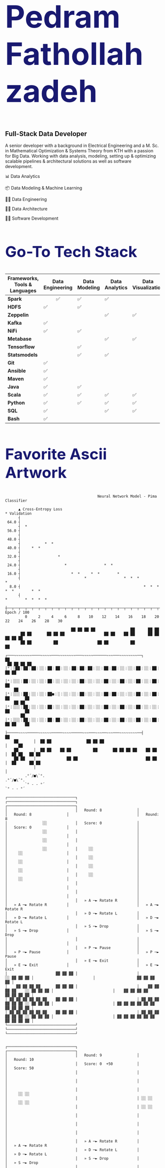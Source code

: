 <p align="center">
  <div style='font-size:50px;color:rgb(25,25,112)'>
    <h1>Pedram Fathollahzadeh</h1> 
  </div>
</p>
<h2 style=`font-size:50px;color:rgb(25, 25, 112)` color=`rgb(25, 25, 112)`>Full-Stack Data Developer</h2>

<p>A senior developer with a background in Electrical Engineering and a M. Sc. in Mathematical Optimization & Systems Theory from KTH with a passion for Big Data. Working with data analysis, modeling, setting up & optimizing scalable pipelines & architectural solutions as well as software development.</p>

<p>📊 Data Analytics</p>
<p>📦 Data Modeling & Machine Learning</p>
<p>👨‍🔧 Data Engineering</p>
<p>👨‍🎨 Data Architecture</p>
<p>👨‍💻 Software Development</p>

<h2 style="font-size:50px;color:rgb(25,25,112);">Go-To Tech Stack</h2>

<table style="undefined;table-layout: fixed">
<colgroup>
<col style="width: 90px">
<col style="width: 85px">
<col style="width: 85px">
<col style="width: 85px">
<col style="width: 85px">
<col style="width: 85px">
</colgroup>
<thead>
  <tr>
    <th>Frameworks, Tools &amp; Languages</th>
    <th>Data Engineering</th>
    <th>Data Modeling</th>
    <th>Data Analytics</th>
    <th>Data Visualization</th>
    <th>Software Development</th>
  </tr>
</thead>
<tbody>
  <tr>
    <td><b>Spark</b></td>
    <td style="text-align: center; vertical-align: middle;">✅</td>
    <td>✅</td>
    <td>✅</td>
    <td></td>
    <td></td>
  </tr>
  <tr>
    <td><b>HDFS</b></td>
    <td>✅</td>
    <td>✅</td>
    <td></td>
    <td></td>
    <td></td>
  </tr>
  <tr>
    <td><b>Zeppelin</b></td>
    <td></td>
    <td></td>
    <td>✅</td>
    <td>✅</td>
    <td></td>
  </tr>
  <tr>
    <td><b>Kafka</b></td>
    <td>✅</td>
    <td></td>
    <td></td>
    <td></td>
    <td></td>
  </tr>
  <tr>
    <td><b>NiFi</b></td>
    <td>✅</td>
    <td>✅</td>
    <td></td>
    <td></td>
    <td></td>
  </tr>
  <tr>
    <td><b>Metabase</b></td>
    <td></td>
    <td></td>
    <td>✅</td>
    <td>✅</td>
    <td></td>
  </tr>
  <tr>
    <td><b>Tensorflow</b></td>
    <td></td>
    <td>✅</td>
    <td></td>
    <td></td>
    <td></td>
  </tr>
  <tr>
    <td><b>Statsmodels</b></td>
    <td></td>
    <td>✅</td>
    <td>✅</td>
    <td></td>
    <td></td>
  </tr>
  <tr>
    <td><b>Git</b></td>
    <td>✅</td>
    <td></td>
    <td></td>
    <td></td>
    <td>✅</td>
  </tr>
  <tr>
    <td><b>Ansible</b></td>
    <td>✅</td>
    <td></td>
    <td></td>
    <td></td>
    <td>✅</td>
  </tr>
  <tr>
    <td><b>Maven</b></td>
    <td>✅</td>
    <td></td>
    <td></td>
    <td></td>
    <td>✅</td>
  </tr>
  <tr>
    <td><b>Java</b></td>
    <td>✅</td>
    <td>✅</td>
    <td></td>
    <td></td>
    <td>✅</td>
  </tr>
  <tr>
    <td><b>Scala</b></td>
    <td>✅</td>
    <td>✅</td>
    <td>✅</td>
    <td>✅</td>
    <td>✅</td>
  </tr>
  <tr>
    <td><b>Python</b></td>
    <td>✅</td>
    <td>✅</td>
    <td>✅</td>
    <td>✅</td>
    <td>✅</td>
  </tr>
  <tr>
    <td><b>SQL</b></td>
    <td>✅</td>
    <td></td>
    <td>✅</td>
    <td>✅</td>
    <td>✅</td>
  </tr>
  <tr>
    <td><b>Bash</b></td>
    <td>✅</td>
    <td></td>
    <td></td>
    <td></td>
    <td>✅</td>
  </tr>
</tbody>
</table>

<h2 style="font-size:50px;color:rgb(25,25,112);">Favorite Ascii Artwork</h2>

```
                                          Neural Network Model - Pima Classifier

      ▲ Cross-Entropy Loss                                                                            * Validation
      ┤                                                                                                
 64.0 ┤                                                                                             
      ┤  *                                                                                          
 56.0 ┤                                                                                             
      ┤                                                                                             
 48.0 ┤                                                                                             
      ┤           *  *                                                                              
 40.0 ┤     *  *                                                                                    
      ┤                                                                                             
 32.0 ┤                 *                                                                           
      ┤                                                                                             
 24.0 ┤                    *                 *  *                                                   
      ┤                                                                                             
 16.0 ┤                       *  *     *  *        *                                                
      ┤                             *                 *  *  *                 *                     
  8.0 ┤                                                        *  *  *  *  *        *  *            
      ┤                                                                          *        *  *  *  *
      ┼──┬──┬──┬──┬──┬──┬──┬──┬──┬──┬──┬──┬──┬──┬──┬──┬──┬──┬──┬──┬──┬──┬──┬──┬──┬──┬──┬──┬──┬──┬──┬──► Epoch / 100
         0     2     4     6     8    10    12    14    16    18    20    22    24    26    28    30  

```

```
                              ██ ██ ██ ██                ██      ██ ██   
       ██ ██       ██ ██ ██                  ██ ██    ██ ██      ██ ██     ██ ██ ██
       ██ ██          ██                  ██ ██          ██                ██
             ┌───~~~~~~~~────~~~~~───~~~~~~~~───~~~~~──────~~~───~~~~~~~~──┐       ██   
 ██ ██ ██ ██ │°⋮░██⋮██⋮██⋮░░⋮██⋮██⋮░░⋮██⋮██⋮██⋮░░⋮██⋮██⋮░░⋮░░⋮██⋮░░⋮██⋮██⋮██░°│       ██ ██ 
             │°⋮░░░⋮██⋮░░⋮░░⋮██⋮░░⋮░░⋮░░⋮██⋮░░⋮░░⋮██⋮░░⋮██⋮░░⋮██⋮░░⋮██⋮░░⋮░░░°│       ██ 
    ██       │°⋮░░░⋮██⋮░░⋮░░⋮██■⋮░⋮░░⋮░░⋮██⋮░░⋮░░⋮██⋮██⋮░░⋮░░⋮██⋮░░⋮██⋮██⋮██░°│ ██       ██
    ██ ██    │°⋮░░░⋮██⋮░░⋮░░⋮██⋮░░⋮░░⋮░░⋮██⋮░░⋮░░⋮██⋮░░⋮██⋮░░⋮██⋮░░⋮░░⋮░░⋮██░°│ ██       ██ 
       ██    │°⋮░░░⋮██⋮░░⋮░░⋮██⋮██⋮░░⋮░░⋮██⋮░░⋮░░⋮██⋮░░⋮██⋮░░⋮██⋮░░⋮██⋮██⋮██░°│ ██ ██    ██ 
             ├─────~~~~─────~~~~~~─────~~~~─────~~~───~~~──~~~───~~~~~~~~──┤          ██
    ██       │  ██ ██                ██ ██ ██                              │     ██        
    ██       │  ██ ██    ██ ██          ██       ██ ██ ██ ██    ██ ██      │  ██ ██   ██ ██
    ██ ██    │              ██ ██                               ██ ██      │  ██      ██ ██
             │                                                             │
         .°´/■\`°.                                                     .°´/■\`°.
         `° - - °´                                                     `° - - °´
```

```
┌───────────────────────────────┐                           ┌───────────────────────────────┐                           ┌───────────────────────────────┐
│                               │   Round: 8                │                               │   Round: 8                │                               │   Round: 8
│                ░░             │   Score: 0                │                               │   Score: 0                │                               │
│                ░░             │                           │                               │                           │                               │
│                ░░             │                           │                               │                           │                               │
│                ░░             │     ░░                    │                               │     ░░                    │                               │
│                               │     ░░                    │                               │     ░░                    │                               │
│                               │     ░░                    │                               │     ░░                    │                               │
│                               │     ░░                    │                               │     ░░                    │                               │
│                               │                           │                               │                           │                               │
│                               │                           │                               │                           │                               │
│                               │   » A ─► Rotate R         │                               │   » A ─► Rotate R         │                               │   » A ─► Rotate R
│                               │   » D ─► Rotate L         │                               │   » D ─► Rotate L         │                               │   » D ─► Rotate L
│                               │   » S ─► Drop             │                               │   » S ─► Drop             │                               │   » S ─► Drop
│                               │                           │                               │                           │                               │
│                               │   » P ─► Pause            │                               │   » P ─► Pause            │                               │   » P ─► Pause
│                               │   » E ─► Exit             │                               │   » E ─► Exit             │                               │   » E ─► Exit
│                      ▓▓ ▓▓ ▓▓ │                           │                   ░░ ▓▓ ▓▓ ▓▓ │                           │                   ▓▓ ▓▓ ▓▓ ▓▓ │
│    ▓▓ ▓▓ ▓▓ ▓▓       ▓▓ ▓▓ ▓▓ │                           │    ▓▓ ▓▓ ▓▓ ▓▓    ░░ ▓▓ ▓▓ ▓▓ │                           │    ▓▓ ▓▓ ▓▓ ▓▓    ▓▓ ▓▓ ▓▓ ▓▓ │
│ ▓▓ ▓▓ ▓▓ ▓▓ ▓▓ ▓▓    ▓▓ ▓▓ ▓▓ │                           │ ▓▓ ▓▓ ▓▓ ▓▓ ▓▓ ▓▓ ░░ ▓▓ ▓▓ ▓▓ │                           │ ▓▓ ▓▓ ▓▓ ▓▓ ▓▓ ▓▓ ▓▓ ▓▓ ▓▓ ▓▓ │
│ ▓▓ ▓▓ ▓▓ ▓▓ ▓▓ ▓▓    ▓▓ ▓▓ ▓▓ │                           │ ▓▓ ▓▓ ▓▓ ▓▓ ▓▓ ▓▓ ░░ ▓▓ ▓▓ ▓▓ │                           │ ▓▓ ▓▓ ▓▓ ▓▓ ▓▓ ▓▓ ▓▓ ▓▓ ▓▓ ▓▓ │
└───────────────────────────────┘                           └───────────────────────────────┘                           └───────────────────────────────┘


┌───────────────────────────────┐                           ┌───────────────────────────────┐
│                               │   Round: 9                │                               │   Round: 10
│                               │   Score: 0  +50           │                               │   Score: 50
│                               │                           │                               │
│                               │                           │                               │
│                               │                           │                               │     ░░ ░░
│                               │                           │ ░░ ░░                         │     ░░ ░░
│                               │                           │ ░░ ░░                         │
│                               │                           │                               │
│                               │                           │                               │
│                               │                           │                               │
│                               │   » A ─► Rotate R         │                               │   » A ─► Rotate R
│                               │   » D ─► Rotate L         │                               │   » D ─► Rotate L
│                               │   » S ─► Drop             │                               │   » S ─► Drop
│                               │                           │                               │
│                               │   » P ─► Pause            │                               │   » P ─► Pause
│                               │   » E ─► Exit             │                               │   » E ─► Exit
│                   ▓▓ ▓▓ ▓▓ ▓▓ │                           │                               │
│    ▓▓ ▓▓ ▓▓ ▓▓    ▓▓ ▓▓ ▓▓ ▓▓ │                           │                               │
│ ░░ ░░ ░░ ░░ ░░ ░░ ░░ ░░ ░░ ░░ │ « ×3 +30                  │                   ▓▓ ▓▓ ▓▓ ▓▓ │
│ ░░ ░░ ░░ ░░ ░░ ░░ ░░ ░░ ░░ ░░ │ « ×2 +20                  │    ▓▓ ▓▓ ▓▓ ▓▓    ▓▓ ▓▓ ▓▓ ▓▓ │
└───────────────────────────────┘                           └───────────────────────────────┘
```

<!--
**pedramfk/pedramfk** is a ✨ _special_ ✨ repository because its `README.md` (this file) appears on your GitHub profile.

Here are some ideas to get you started:

- 🔭 I’m currently working on ...
- 🌱 I’m currently learning ...
- 👯 I’m looking to collaborate on ...
- 🤔 I’m looking for help with ...
- 💬 Ask me about ...
- 📫 How to reach me: ...
- 😄 Pronouns: ...
- ⚡ Fun fact: ...
-->
